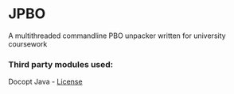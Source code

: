 # JPBO
A multithreaded commandline PBO unpacker written for university coursework

### Third party modules used:
Docopt Java - [License](https://github.com/docopt/docopt.java/blob/master/LICENSE)
